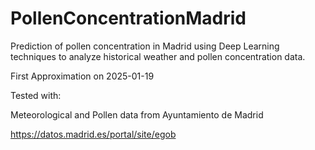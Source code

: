 # PollenConcentrationMadrid

Prediction of pollen concentration in Madrid using Deep Learning techniques to analyze historical weather and pollen concentration data.

First Approximation on 2025-01-19


Tested with:

Meteorological and Pollen data from Ayuntamiento de Madrid

https://datos.madrid.es/portal/site/egob